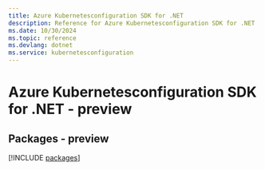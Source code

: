 ```yaml
---
title: Azure Kubernetesconfiguration SDK for .NET
description: Reference for Azure Kubernetesconfiguration SDK for .NET
ms.date: 10/30/2024
ms.topic: reference
ms.devlang: dotnet
ms.service: kubernetesconfiguration
---
```

# Azure Kubernetesconfiguration SDK for .NET - preview
## Packages - preview
[!INCLUDE [packages](kubernetesconfiguration-index.md)]